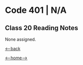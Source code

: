 # Code 401 | N/A

## Class 20 Reading Notes

None assigned.

[<--back](401week4.md)

[<--home-->](../../README.md)
